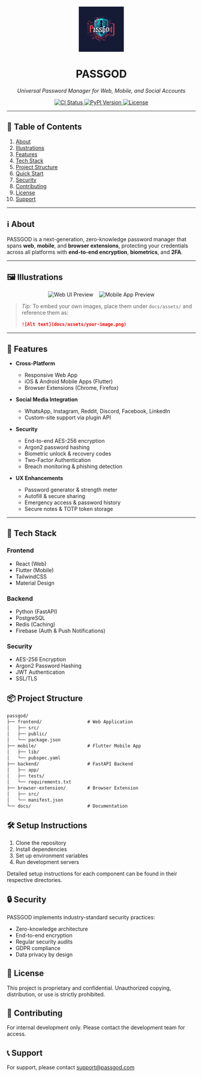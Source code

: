<!-- ====================================== -->
<!--             🚀 PASSGOD README           -->
<!-- ====================================== -->

<p align="center">
  <img src="docs/assets/passgod-logo.png" alt="PASSGOD Logo" width="120" />
</p>
<h1 align="center">PASSGOD</h1>
<p align="center"><em>Universal Password Manager for Web, Mobile, and Social Accounts</em></p>

<p align="center">
  <a href="https://github.com/your-org/passgod/actions">
    <img src="https://img.shields.io/github/actions/workflow/status/your-org/passgod/ci.yml?branch=main&style=for-the-badge" alt="CI Status" />
  </a>
  <a href="https://pypi.org/project/passgod/">
    <img src="https://img.shields.io/pypi/v/passgod?style=for-the-badge" alt="PyPI Version" />
  </a>
  <a href="https://github.com/your-org/passgod/blob/main/LICENSE">
    <img src="https://img.shields.io/github/license/your-org/passgod?style=for-the-badge" alt="License" />
  </a>
</p>

---

## 📖 Table of Contents

1. [About](#%EF%B8%8F-about)  
2. [Illustrations](#illustrations)  
3. [Features](#%EF%B8%8F-features)  
4. [Tech Stack](#%EF%B8%8F-tech-stack)  
5. [Project Structure](#%EF%B8%8F-project-structure)  
6. [Quick Start](#%EF%B8%8F-quick-start)  
7. [Security](#%EF%B8%8F-security)  
8. [Contributing](#%EF%B8%8F-contributing)  
9. [License](#%EF%B8%8F-license)  
10. [Support](#%EF%B8%8F-support)  

---

## ℹ️ About
PASSGOD is a next-generation, zero-knowledge password manager that spans **web**, **mobile**, and **browser extensions**, protecting your credentials across all platforms with **end-to-end encryption**, **biometrics**, and **2FA**.

---

## 🖼️ Illustrations

<p align="center">
  <img src="docs/assets/screenshot-web.png" alt="Web UI Preview" width="320" />
  &nbsp;&nbsp;
  <img src="docs/assets/screenshot-mobile.png" alt="Mobile App Preview" width="320" />
</p>

> _Tip:_ To embed your own images, place them under `docs/assets/` and reference them as:
> ```md
> ![Alt text](docs/assets/your-image.png)
> ```

---

## 🌟 Features

- **Cross-Platform**  
  - Responsive Web App  
  - iOS & Android Mobile Apps (Flutter)  
  - Browser Extensions (Chrome, Firefox)  

- **Social Media Integration**  
  - WhatsApp, Instagram, Reddit, Discord, Facebook, LinkedIn  
  - Custom-site support via plugin API  

- **Security**  
  - End-to-end AES-256 encryption  
  - Argon2 password hashing  
  - Biometric unlock & recovery codes  
  - Two-Factor Authentication  
  - Breach monitoring & phishing detection  

- **UX Enhancements**  
  - Password generator & strength meter  
  - Autofill & secure sharing  
  - Emergency access & password history  
  - Secure notes & TOTP token storage  

---

## 🚀 Tech Stack

### Frontend
- React (Web)
- Flutter (Mobile)
- TailwindCSS
- Material Design

### Backend
- Python (FastAPI)
- PostgreSQL
- Redis (Caching)
- Firebase (Auth & Push Notifications)

### Security
- AES-256 Encryption
- Argon2 Password Hashing
- JWT Authentication
- SSL/TLS

## 📦 Project Structure

```
passgod/
├── frontend/                 # Web Application
│   ├── src/
│   ├── public/
│   └── package.json
├── mobile/                   # Flutter Mobile App
│   ├── lib/
│   └── pubspec.yaml
├── backend/                  # FastAPI Backend
│   ├── app/
│   ├── tests/
│   └── requirements.txt
├── browser-extension/        # Browser Extension
│   ├── src/
│   └── manifest.json
└── docs/                     # Documentation
```

## 🛠️ Setup Instructions

1. Clone the repository
2. Install dependencies
3. Set up environment variables
4. Run development servers

Detailed setup instructions for each component can be found in their respective directories.

## 🔒 Security

PASSGOD implements industry-standard security practices:
- Zero-knowledge architecture
- End-to-end encryption
- Regular security audits
- GDPR compliance
- Data privacy by design

## 📄 License

This project is proprietary and confidential. Unauthorized copying, distribution, or use is strictly prohibited.

## 🤝 Contributing

For internal development only. Please contact the development team for access.

## 📞 Support

For support, please contact support@passgod.com 
